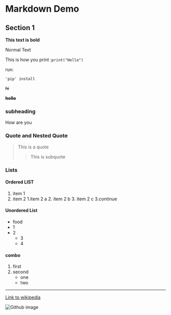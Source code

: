# Markdown Demo

## Section 1

**This text is bold**

Normal Text

This is how you print :`print("Hello") `

run:
```
'pip' install
```

~~hi~~

**~~hello~~**

### subheading

How are you

### Quote and Nested Quote
>This is a quote
>
>>  This is subquote

### Lists
#### Ordered LIST
1. item 1
2. item 2
   1.item 2 a
   2. item 2 b
   3. item 2 c
3.continue

#### Unordered List
- food
- 1
- 2
  - 3
  - 4

#### combo
1. first
2. second
   - one
   - two

---


[Link to wikipedia](https://www.wikipedia.org/)


![Github image](https://github.com/user-attachments/assets/9f26f683-ecc8-4dd8-8681-23018e124279)

